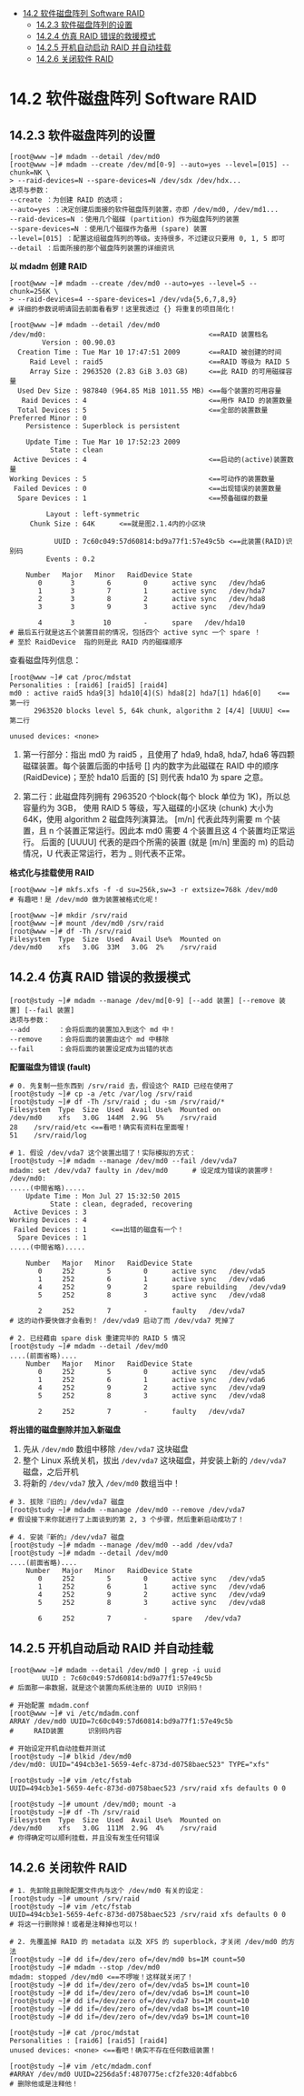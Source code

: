 <!-- TOC -->

- [14.2 软件磁盘阵列 Software RAID](#142-软件磁盘阵列-software-raid)
    - [14.2.3 软件磁盘阵列的设置](#1423-软件磁盘阵列的设置)
    - [14.2.4 仿真 RAID 错误的救援模式](#1424-仿真-raid-错误的救援模式)
    - [14.2.5 开机自动启动 RAID 并自动挂载](#1425-开机自动启动-raid-并自动挂载)
    - [14.2.6 关闭软件 RAID](#1426-关闭软件-raid)

<!-- /TOC -->

# 14.2 软件磁盘阵列 Software RAID

## 14.2.3 软件磁盘阵列的设置

```shell
[root@www ~]# mdadm --detail /dev/md0
[root@www ~]# mdadm --create /dev/md[0-9] --auto=yes --level=[015] --chunk=NK \
> --raid-devices=N --spare-devices=N /dev/sdx /dev/hdx...
选项与参数：
--create ：为创建 RAID 的选项；
--auto=yes ：决定创建后面接的软件磁盘阵列装置，亦即 /dev/md0, /dev/md1...
--raid-devices=N ：使用几个磁碟 (partition) 作为磁盘阵列的装置
--spare-devices=N ：使用几个磁碟作为备用 (spare) 装置
--level=[015] ：配置这组磁盘阵列的等级。支持很多，不过建议只要用 0, 1, 5 即可
--detail ：后面所接的那个磁盘阵列装置的详细资讯
```

**以 mdadm 创建 RAID**

```shell
[root@www ~]# mdadm --create /dev/md0 --auto=yes --level=5 --chunk=256K \
> --raid-devices=4 --spare-devices=1 /dev/vda{5,6,7,8,9}
# 详细的参数说明请回去前面看看罗！这里我透过 {} 将重复的项目简化！
```

```
[root@www ~]# mdadm --detail /dev/md0
/dev/md0:                                        <==RAID 装置档名
        Version : 00.90.03
  Creation Time : Tue Mar 10 17:47:51 2009       <==RAID 被创建的时间
     Raid Level : raid5                          <==RAID 等级为 RAID 5
     Array Size : 2963520 (2.83 GiB 3.03 GB)     <==此 RAID 的可用磁碟容量
  Used Dev Size : 987840 (964.85 MiB 1011.55 MB) <==每个装置的可用容量
   Raid Devices : 4                              <==用作 RAID 的装置数量
  Total Devices : 5                              <==全部的装置数量
Preferred Minor : 0
    Persistence : Superblock is persistent

    Update Time : Tue Mar 10 17:52:23 2009
          State : clean
 Active Devices : 4                              <==启动的(active)装置数量
Working Devices : 5                              <==可动作的装置数量
 Failed Devices : 0                              <==出现错误的装置数量
  Spare Devices : 1                              <==预备磁碟的数量

         Layout : left-symmetric
     Chunk Size : 64K      <==就是图2.1.4内的小区块

           UUID : 7c60c049:57d60814:bd9a77f1:57e49c5b <==此装置(RAID)识别码
         Events : 0.2

    Number   Major   Minor   RaidDevice State
       0       3        6        0      active sync   /dev/hda6
       1       3        7        1      active sync   /dev/hda7
       2       3        8        2      active sync   /dev/hda8
       3       3        9        3      active sync   /dev/hda9

       4       3       10        -      spare   /dev/hda10
# 最后五行就是这五个装置目前的情况，包括四个 active sync 一个 spare ！
# 至於 RaidDevice  指的则是此 RAID 内的磁碟顺序
```

查看磁盘阵列信息：

```shell
[root@www ~]# cat /proc/mdstat
Personalities : [raid6] [raid5] [raid4]
md0 : active raid5 hda9[3] hda10[4](S) hda8[2] hda7[1] hda6[0]    <==第一行
      2963520 blocks level 5, 64k chunk, algorithm 2 [4/4] [UUUU] <==第二行

unused devices: <none>
```
1. 第一行部分：指出 md0 为 raid5 ，且使用了 hda9, hda8, hda7, hda6 等四颗磁碟装置。每个装置后面的中括号 [] 内的数字为此磁碟在 RAID 中的顺序 (RaidDevice)；至於 hda10 后面的 [S] 则代表 hda10 为 spare 之意。

2. 第二行：此磁盘阵列拥有 2963520 个block(每个 block 单位为 1K)，所以总容量约为 3GB， 使用 RAID 5 等级，写入磁碟的小区块 (chunk) 大小为 64K，使用 algorithm 2 磁盘阵列演算法。 [m/n] 代表此阵列需要 m 个装置，且 n 个装置正常运行。因此本 md0 需要 4 个装置且这 4 个装置均正常运行。 后面的 [UUUU] 代表的是四个所需的装置 (就是 [m/n] 里面的 m) 的启动情况，U 代表正常运行，若为 _ 则代表不正常。


**格式化与挂载使用 RAID**

```shell
[root@www ~]# mkfs.xfs -f -d su=256k,sw=3 -r extsize=768k /dev/md0
# 有趣吧！是 /dev/md0 做为装置被格式化呢！

[root@www ~]# mkdir /srv/raid
[root@www ~]# mount /dev/md0 /srv/raid
[root@www ~]# df -Th /srv/raid
Filesystem  Type  Size  Used  Avail Use%  Mounted on
/dev/md0    xfs   3.0G  33M   3.0G  2%    /srv/raid
```

## 14.2.4 仿真 RAID 错误的救援模式

```shell
[root@study ~]# mdadm --manage /dev/md[0-9] [--add 装置] [--remove 装置] [--fail 装置]
选项与参数：
--add       ：会将后面的装置加入到这个 md 中！
--remove    ：会将后面的装置由这个 md 中移除
--fail      ：会将后面的装置设定成为出错的状态
```

**配置磁盘为错误 (fault)**

```shell
# 0. 先复制一些东西到 /srv/raid 去，假设这个 RAID 已经在使用了
[root@study ~]# cp -a /etc /var/log /srv/raid
[root@study ~]# df -Th /srv/raid ; du -sm /srv/raid/*
Filesystem  Type  Size  Used  Avail Use%  Mounted on
/dev/md0    xfs   3.0G  144M  2.9G  5%    /srv/raid
28    /srv/raid/etc <==看吧！确实有资料在里面喔！
51    /srv/raid/log

# 1. 假设 /dev/vda7 这个装置出错了！实际模拟的方式：
[root@study ~]# mdadm --manage /dev/md0 --fail /dev/vda7
mdadm: set /dev/vda7 faulty in /dev/md0      # 设定成为错误的装置啰！
/dev/md0:
.....(中間省略).....
    Update Time : Mon Jul 27 15:32:50 2015
          State : clean, degraded, recovering
 Active Devices : 3
Working Devices : 4
 Failed Devices : 1      <==出错的磁盘有一个！
  Spare Devices : 1
.....(中間省略).....

    Number   Major   Minor   RaidDevice State
       0     252        5        0      active sync   /dev/vda5
       1     252        6        1      active sync   /dev/vda6
       4     252        9        2      spare rebuilding   /dev/vda9
       5     252        8        3      active sync   /dev/vda8

       2     252        7        -      faulty   /dev/vda7
# 这的动作要快做才会看到！ /dev/vda9 启动了而 /dev/vda7 死掉了
```

```
# 2. 已经藉由 spare disk 重建完毕的 RAID 5 情况
[root@study ~]# mdadm --detail /dev/md0
....(前面省略)....
    Number   Major   Minor   RaidDevice State
       0     252        5        0      active sync   /dev/vda5
       1     252        6        1      active sync   /dev/vda6
       4     252        9        2      active sync   /dev/vda9
       5     252        8        3      active sync   /dev/vda8

       2     252        7        -      faulty   /dev/vda7
```

**将出错的磁盘删除并加入新磁盘**

1. 先从 `/dev/md0` 数组中移除 `/dev/vda7` 这块磁盘
2. 整个 Linux 系统关机，拔出 `/dev/vda7` 这块磁盘，并安装上新的 `/dev/vda7` 磁盘，之后开机
3. 将新的 `/dev/vda7` 放入 `/dev/md0` 数组当中！

```shell
# 3. 拔除『旧的』/dev/vda7 磁盘
[root@study ~]# mdadm --manage /dev/md0 --remove /dev/vda7
# 假设接下来你就进行了上面谈到的第 2, 3 个步骤，然后重新启动成功了！

# 4. 安装『新的』/dev/vda7 磁盘
[root@study ~]# mdadm --manage /dev/md0 --add /dev/vda7
[root@study ~]# mdadm --detail /dev/md0
....(前面省略)....
    Number   Major   Minor   RaidDevice State
       0     252        5        0      active sync   /dev/vda5
       1     252        6        1      active sync   /dev/vda6
       4     252        9        2      active sync   /dev/vda9
       5     252        8        3      active sync   /dev/vda8

       6     252        7        -      spare   /dev/vda7
```

## 14.2.5 开机自动启动 RAID 并自动挂载

```shell
[root@www ~]# mdadm --detail /dev/md0 | grep -i uuid
        UUID : 7c60c049:57d60814:bd9a77f1:57e49c5b
# 后面那一串数据，就是这个装置向系统注册的 UUID 识别码！

# 开始配置 mdadm.conf
[root@www ~]# vi /etc/mdadm.conf
ARRAY /dev/md0 UUID=7c60c049:57d60814:bd9a77f1:57e49c5b
#     RAID装置      识别码内容

# 开始设定开机自动挂载并测试
[root@study ~]# blkid /dev/md0
/dev/md0: UUID="494cb3e1-5659-4efc-873d-d0758baec523" TYPE="xfs"

[root@study ~]# vim /etc/fstab
UUID=494cb3e1-5659-4efc-873d-d0758baec523 /srv/raid xfs defaults 0 0

[root@study ~]# umount /dev/md0; mount -a
[root@study ~]# df -Th /srv/raid
Filesystem  Type  Size  Used  Avail Use%  Mounted on
/dev/md0    xfs   3.0G  111M  2.9G  4%    /srv/raid
# 你得确定可以顺利挂载，并且没有发生任何错误
```

## 14.2.6 关闭软件 RAID 

```shell
# 1. 先卸除且删除配置文件内与这个 /dev/md0 有关的设定：
[root@study ~]# umount /srv/raid
[root@study ~]# vim /etc/fstab
UUID=494cb3e1-5659-4efc-873d-d0758baec523 /srv/raid xfs defaults 0 0
# 将这一行删除掉！或者是注释掉也可以！

# 2. 先覆盖掉 RAID 的 metadata 以及 XFS 的 superblock，才关闭 /dev/md0 的方法
[root@study ~]# dd if=/dev/zero of=/dev/md0 bs=1M count=50
[root@study ~]# mdadm --stop /dev/md0
mdadm: stopped /dev/md0 <==不啰唆！这样就关闭了！
[root@study ~]# dd if=/dev/zero of=/dev/vda5 bs=1M count=10
[root@study ~]# dd if=/dev/zero of=/dev/vda6 bs=1M count=10
[root@study ~]# dd if=/dev/zero of=/dev/vda7 bs=1M count=10
[root@study ~]# dd if=/dev/zero of=/dev/vda8 bs=1M count=10
[root@study ~]# dd if=/dev/zero of=/dev/vda9 bs=1M count=10

[root@study ~]# cat /proc/mdstat
Personalities : [raid6] [raid5] [raid4]
unused devices: <none> <==看吧！确实不存在任何数组装置！

[root@study ~]# vim /etc/mdadm.conf
#ARRAY /dev/md0 UUID=2256da5f:4870775e:cf2fe320:4dfabbc6
# 删除他或是注释他！
```